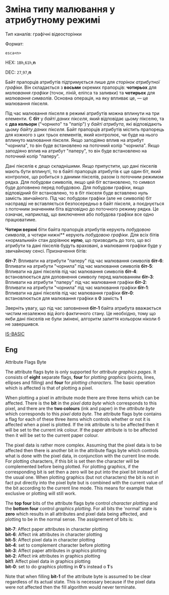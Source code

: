 # Зміна типу малювання у атрибутному режимі

Тип каналів: графічні відеосторінки

Формат: 

`esca<n>`

HEX: `1Bh`,`61h`,**n**

DEC: `27`,`97`,**n**

Байт прапорців атрибутів підтримується лише для *сторінок атрибутної графіки*. Він складається з **восьми** окремих прапорців: **чотирьох** для *малювання графіки* (точок, ліній, еліпса та заливки) та **чотирьох** для *малювання символів*. Основна операція, на яку впливає це, — це малювання пікселя.

Під час малювання пікселя в режимі атрибутів можна вплинути на три елементи. Є **біт** у *байті даних пікселя*, який відповідає цьому пікселю, та є **два кольори** ("чорнило" та "папір") у *байті атрибута*, які відповідають цьому *байту даних пікселя*. Байт прапорців атрибутів містить прапорець для кожного з цих трьох елементів, який контролює, чи буде на нього вплинуто малювання пікселя. Якщо заподіяно вплив на атрибут "чорнила", то він буде встановлено на поточний колір "чорнила". Якщо заподіяно вплив на атрибут "паперу", то він буде встановлено на поточний колір "паперу".

Дані пікселів є дещо складнішими. Якщо припустити, що дані пікселів мають бути вплинуті, то в байті прапорців атрибутів є ще один біт, який контролює, що робиться з даними пікселів, разом із поточним режимом рядка. Для побудови символів, якщо цей біт встановлено, то символ буде доповнено перед побудовою. Для побудови графіки, якщо відповідний біт встановлено, то в біт пікселя буде вставлено нуль замість звичайного. Під час побудови графіки (але не символів) біт насправді не вставляється безпосередньо в байт пікселя, а поєднується з поточним значенням біта відповідно до поточного режиму рядка. Це означає, наприклад, що виключення або побудова графіки все одно працюватиме.

**Чотири верхні** біти байта прапорців атрибутів керують *побудовою символів*, а чотири нижні** керують *побудовою графіки*. Для всіх бітів «нормальний» стан дорівнює **нулю**, що призводить до того, що всі атрибути та дані пікселів будуть враховані, а малювання графіки буде у звичайному сенсі. Призначення бітів:

**біт-7**: Впливати на атрибути "паперу" під час малювання символів
**біт-6**: Впливати на атрибути "чорнила" під час малювання символів
**біт-5**: Впливати на дані пікселів під час малювання символів
**біт-4**: встановлюється для доповнення символу перед малюванням
**біт-3**: Впливати на атрибути "паперу" під час малювання графіки
**біт-2**: Впливати на атрибути "чорнила" під час малювання графіки
**біт-1**: Впливати на дані пікселів під час малювання графіки
**біт-0**: встановлюється для малювання графіки в **0** замість **1**

Зверніть увагу, що під час заповнення **біт-1** байта атрибута вважається чистим незалежно від його фактичного стану. Це необхідно, тому що якби дані пікселів не були змінені, алгоритм залиття кольором ніколи б не завершився.

[IS-BASIC](../../is-basic_man-en/man_vo-attributes.md)

## Eng
Attribute Flags Byte

The attribute flags byte is only supported for *attribute graphics pages*. It consists of **eight** separate flags, **four** for *plotting graphics* (points, lines, ellipses and filling) and **four** for *plotting characters*. The basic operation which is affected is that of plotting a pixel.

When plotting a pixel in attribute mode there are three items which can be affected. There is the **bit** in the *pixel data byte* which corresponds to this pixel, and there are the **two colours** (ink and paper) in the *attribute byte* which corresponds to this *pixel data byte*. The attribute flags byte contains a flag for each of these three items which controls whether or not it is affected when a pixel is plotted. If the ink attribute is to be affected then it will be set to the current ink colour. If the paper attribute is to be affected then it will be set to the current paper colour.

The pixel data is rather more complex. Assuming that the pixel data is to be affected then there is another bit in the attribute flags byte which controls what is done with the pixel data, in conjunction with the current line mode. For plotting characters, if this bit is set then the character will be complemented before being plotted. For plotting graphics, if the corresponding bit is set then a zero will be put into the pixel bit instead of the usual one. When plotting graphics (but not characters) the bit is not in fact put directly into the pixel byte but is combined with the current value of the bit according to the current line mode. This means for example that exclusive or plotting will still work.

The **top four** bits of the attribute flags byte control *character plotting* and the **bottom four** control *graphics plotting*. For all bits the 'normal' state is **zero** which results in all attributes and pixel data being affected, and plotting to be in the normal sense. The assignement of bits is:

**bit-7**: Affect paper attributes in character plotting  
**bit-6**: Affect ink attributes in character plotting  
**bit-5**: Affect pixel data in character plotting  
**bit-4**: set to complement character before plotting  
**bit-3**: Affect paper attributes in graphics plotting  
**bit-2**: Affect ink attributes in graphics plotting  
**bit1**: Affect pixel data in graphics plotting  
**bit-0**: set to do graphics plotting in **0**'s instead o **1**'s

Note that when filling **bit-1** of the attribute byte is assumed to be clear regardless of its actual state. This is necessary because if the pixel data were not affected then the fill algorithm would never terminate.

